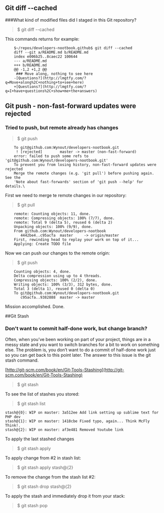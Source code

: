 ## Git diff --cached
###What kind of modified files did I staged in this Git repository?

>$ git diff --cached

This commands returns for example:

		$~/repos/developers-nootbook.github$ git diff --cached
		diff --git a/README.md b/README.md
		index e006b25..8caec22 100644
		--- a/README.md
		+++ b/README.md
		@@ -1,2 +1,2 @@
		 ### Move along, nothing to see here
		-[Questions?](http://lmgtfy.com/?q=Move+along%2C+nothing+to+see+here)
		+[Questions?](http://lmgtfy.com/?q=I+have+questions%2C+show+me+the+answers)


## Git push - non-fast-forward updates were rejected
### Tried to push, but remote already has changes

>$ git push

		To git@github.com:Wynout/developers-nootbook.git
		 ! [rejected]        master -> master (non-fast-forward)
		error: failed to push some refs to 'git@github.com:Wynout/developers-nootbook.git'
		To prevent you from losing history, non-fast-forward updates were rejected
		Merge the remote changes (e.g. 'git pull') before pushing again.  See the
		'Note about fast-forwards' section of 'git push --help' for details.\

First we need to merge te remote changes in our repository:

>$ git pull

		remote: Counting objects: 11, done.
		remote: Compressing objects: 100% (7/7), done.
		remote: Total 9 (delta 5), reused 6 (delta 2)
		Unpacking objects: 100% (9/9), done.
		From github.com:Wynout/developers-nootbook
		   4442be4..c95acfa  master     -> origin/master
		First, rewinding head to replay your work on top of it...
		Applying: Create TODO file

Now we can push our changes to the remote origin:

>$ git push

		Counting objects: 4, done.
		Delta compression using up to 4 threads.
		Compressing objects: 100% (2/2), done.
		Writing objects: 100% (3/3), 312 bytes, done.
		Total 3 (delta 1), reused 0 (delta 0)
		To git@github.com:Wynout/developers-nootbook.git
		   c95acfa..9382888  master -> master

Mission accomplished. Done.


##Git Stash
### Don't want to commit half-done work, but change branch?

Often, when you’ve been working on part of your project, things are in a messy state and you want to switch branches for a bit to work on something else. The problem is, you don’t want to do a commit of half-done work just so you can get back to this point later. The answer to this issue is the git stash command.

[http://git-scm.com/book/en/Git-Tools-Stashing](http://git-scm.com/book/en/Git-Tools-Stashing)

>$ git stash

To see the list of stashes you stored:
>$ git stash list

	stash@{0}: WIP on master: 3a512ee Add link setting up sublime text for PHP dev
	stash@{1}: WIP on master: 1418cbe Fixed typo, again... Think McFly Think!.
	stash@{2}: WIP on master: af3e481 Removed Youtube link

To apply the last stashed changes
>$ git stash apply

To apply change from #2 in stash list:
>$ git stash apply stash@{2}

To remove the change from the stash list #2:
>$ git stash drop stash@{2}

To apply the stash and immediately drop it from your stack:
>$ git stash pop
